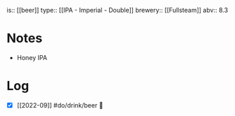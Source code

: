 is:: [[beer]]
type:: [[IPA - Imperial - Double]]
brewery:: [[Fullsteam]]
abv:: 8.3

# Notes
- Honey IPA

# Log
- [x] [[2022-09]] #do/drink/beer 🤞
